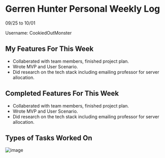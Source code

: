 # Gerren Hunter Personal Weekly Log

09/25 to 10/01

Username: CookiedOutMonster

## My Features For This Week

- Collaberated with team members, finished project plan. 
- Wrote MVP and User Scenario. 
- Did research on the tech stack including emailing professor for server allocation. 

## Completed Features For This Week

- Collaberated with team members, finished project plan. 
- Wrote MVP and User Scenario. 
- Did research on the tech stack including emailing professor for server allocation. 

## Types of Tasks Worked On

![image](https://imgtr.ee/images/2023/10/01/ea21d0fc24d1dcc74f06039753bff8cc.png)
